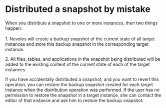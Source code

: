 # Distributed a snapshot by mistake

When you distribute a snapshot to one or more instances, then two things happen: \
\
1\. Nuvolos will create a backup snapshot of the current state of all target instances and store this backup snapshot in the corresponding target instance.

2\. All files, tables, and applications in the snapshot being distributed will be added to the existing content of the current state of each of the target instances.&#x20;

If you have accidentally distributed a snapshot, and you want to revert this operation, you can restore the backup snapshot created for each target instance when the distribution operation was performed. If the user has no permission to restore the snapshot in a target instance, she can contact the editor of that instance and ask him to restore the backup snapshot.
